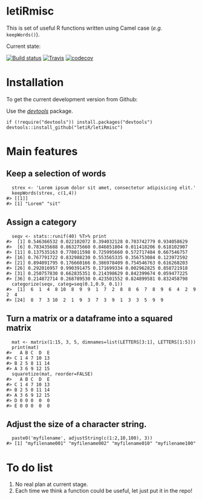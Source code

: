 letiRmisc
=========

This is set of useful R functions written using Camel case (*e.g.*
`keepWords()`).

Current state:

[![Build
status](https://ci.appveyor.com/api/projects/status/x5ngkcflyfiixr37?svg=true)](https://ci.appveyor.com/project/KevCaz/letirmisc)
[![Travis](https://travis-ci.org/letiR/letiRmisc.svg?branch=master)](https://travis-ci.org/letiR/letiRmisc)
[![codecov](https://codecov.io/gh/letiR/letiRmisc/branch/master/graph/badge.svg)](https://codecov.io/gh/letiR/letiRmisc)

Installation
============

To get the current development version from Github:

Use the
[*devtools*](http://cran.r-project.org/web/packages/devtools/index.html)
package.

    if (!require("devtools")) install.packages("devtools")
    devtools::install_github("letiR/letiRmisc")

Main features
=============

Keep a selection of words
-------------------------

      strex <- 'Lorem ipsum dolor sit amet, consectetur adipisicing elit.'
      keepWords(strex, c(1,4))
    #> [[1]]
    #> [1] "Lorem" "sit"

Assign a category
-----------------

      seqv <- stats::runif(40) %T>% print
    #>  [1] 0.546366532 0.022102072 0.394032128 0.703742779 0.934058629
    #>  [6] 0.783435688 0.863275660 0.846851804 0.011418206 0.618102907
    #> [11] 0.137535163 0.778011598 0.725995660 0.572717484 0.667546757
    #> [16] 0.767791722 0.832988230 0.553565335 0.356753084 0.123972592
    #> [21] 0.894091795 0.176660166 0.386978409 0.754546763 0.616268203
    #> [26] 0.292016957 0.990391475 0.171699334 0.002962825 0.858721918
    #> [31] 0.250757830 0.662835351 0.214398629 0.842399674 0.059477225
    #> [36] 0.214872714 0.268789530 0.423501552 0.824899581 0.832458798
      categorize(seqv, categ=seq(0.1,0.9, 0.1))
    #>  [1]  6  1  4  8 10  8  9  9  1  7  2  8  8  6  7  8  9  6  4  2  9  2  4
    #> [24]  8  7  3 10  2  1  9  3  7  3  9  1  3  3  5  9  9

Turn a matrix or a dataframe into a squared matrix
--------------------------------------------------

      mat <- matrix(1:15, 3, 5, dimnames=list(LETTERS[3:1], LETTERS[1:5]))
      print(mat)
    #>   A B C  D  E
    #> C 1 4 7 10 13
    #> B 2 5 8 11 14
    #> A 3 6 9 12 15
      squaretize(mat, reorder=FALSE)
    #>   A B C  D  E
    #> C 1 4 7 10 13
    #> B 2 5 8 11 14
    #> A 3 6 9 12 15
    #> D 0 0 0  0  0
    #> E 0 0 0  0  0

Adjust the size of a character string.
--------------------------------------

      paste0('myfilename', adjustString(c(1:2,10,100), 3))
    #> [1] "myfilename001" "myfilename002" "myfilename010" "myfilename100"

To do list
==========

1.  No real plan at current stage.
2.  Each time we think a function could be useful, let just put it in
    the repo!
